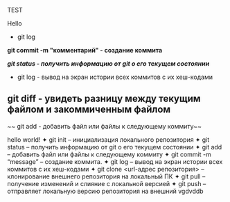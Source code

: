 TEST

Hello
* git log


**git commit -m "комментарий" - создание коммита**

***git status - получить информацию от git о его текущем состоянии***

* git log - вывод на экран истории всех коммитов с их хеш-кодами

## git diff - увидеть разницу между текущим файлом и закоммиченным файлом

~~ git add - добавить файл или файлы к следующему коммиту~~ 


hello world!
✦ git init – инициализация локального репозитория
✦ git status – получить информацию от git о его текущем состоянии
✦ git add – добавить файл или файлы к следующему коммиту
✦ git commit -m “message” – создание коммита.
✦ git log – вывод на экран истории всех коммитов с их хеш-кодами
✦ git clone <url-адрес репозитория> – клонирование внешнего репозитория на локальный ПК
✦ git pull – получение изменений и слияние с локальной версией
✦ git push – отправляет локальную версию репозитория на внешний
vgdvddb